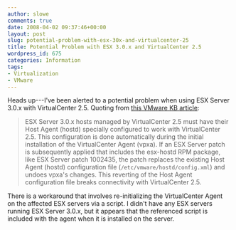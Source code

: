 ```yaml
---
author: slowe
comments: true
date: 2008-04-02 09:37:46+00:00
layout: post
slug: potential-problem-with-esx-30x-and-virtualcenter-25
title: Potential Problem with ESX 3.0.x and VirtualCenter 2.5
wordpress_id: 675
categories: Information
tags:
- Virtualization
- VMware
---
```


Heads up---I've been alerted to a potential problem when using ESX Server 3.0.x with VirtualCenter 2.5. Quoting from [this VMware KB article](http://kb.vmware.com/selfservice/microsites/search.do?language=en_US&cmd=displayKC&externalId=1004137):

>ESX Server 3.0.x hosts managed by VirtualCenter 2.5 must have their Host Agent (hostd) specially configured to work with VirtualCenter 2.5. This configuration is done automatically during the initial installation of the VirtualCenter Agent (vpxa). If an ESX Server patch is subsequently applied that includes the esx-hostd RPM package, like ESX Server patch 1002435, the patch replaces the existing Host Agent (hostd) configuration file (`/etc/vmware/hostd/config.xml`) and undoes vpxa's changes. This reverting of the Host Agent configuration file breaks connectivity with VirtualCenter 2.5.

There is a workaround that involves re-initializing the VirtualCenter Agent on the affected ESX servers via a script. I didn't have any ESX servers running ESX Server 3.0.x, but it appears that the referenced script is included with the agent when it is installed on the server.
